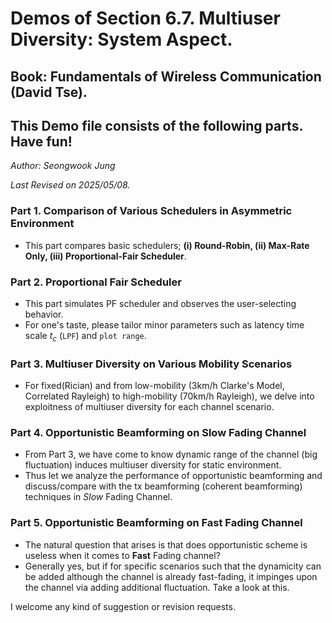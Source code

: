 # Demos of Section 6.7. Multiuser Diversity: System Aspect. 
## Book: Fundamentals of Wireless Communication (David Tse).

## This Demo file consists of the following parts. Have fun!

*Author: Seongwook Jung*

*Last Revised on 2025/05/08.*

### Part 1. Comparison of Various Schedulers in Asymmetric Environment
- This part compares basic schedulers; **(i) Round-Robin, (ii) Max-Rate Only, (iii) Proportional-Fair Scheduler**.

### Part 2. Proportional Fair Scheduler
- This part simulates PF scheduler and observes the user-selecting behavior.
- For one's taste, please tailor minor parameters such as latency time scale $t_c$ (`LPF`) and `plot range`.

### Part 3. Multiuser Diversity on Various Mobility Scenarios
- For fixed(Rician) and from low-mobility (3km/h Clarke's Model, Correlated Rayleigh) to high-mobility (70km/h Rayleigh), we delve into exploitness of multiuser diversity for each channel scenario.

### Part 4. Opportunistic Beamforming on Slow Fading Channel
- From Part 3, we have come to know dynamic range of the channel (big fluctuation) induces multiuser diversity for static environment.
- Thus let we analyze the performance of opportunistic beamforming and discuss/compare with the tx beamforming (coherent beamforming) techniques in *Slow* Fading Channel.

### Part 5. Opportunistic Beamforming on Fast Fading Channel
- The natural question that arises is that does opportunistic scheme is useless when it comes to **Fast** Fading channel?
- Generally yes, but if for specific scenarios such that the dynamicity can be added although the channel is already fast-fading, it impinges upon the channel via adding additional fluctuation. Take a look at this.

I welcome any kind of suggestion or revision requests.
